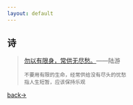 ```yaml
---
layout: default
---
```


## 诗

> [勿以有限身，常供无尽愁。](./shangxi/陆游-huan-du.html)——陆游
>
> ```
> 不要用有限的生命，经常供给没有尽头的忧愁
> 指人生短暂，应该保持乐观
> ```



[back→](https://xiangblq.github.io/wenzhai/pages/shiwen/shiwen.html)